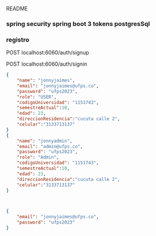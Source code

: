 README
###  spring security spring boot 3  tokens  postgresSql
###  registro   
POST localhost:6060/auth/signup

POST localhost:6060/auth/signin

```json
{
    "name": "jonnyjaimes",
    "email": "jonnyjaimes@ufps.co",
    "password": "ufps2023",
    "role": "USER",
    "codigoUniversidad": "1151743",
    "semestreActual":10,
    "edad": 23,
    "direccionResidencia":"cucuta calle 2",
    "celular":"3133713137"
}
{
    "name": "jonnyadmin",
    "email": "admin@ufps.co",
    "password": "ufps2023",
    "role": "Admin",
    "codigoUniversidad": "1151743",
    "semestreActual":10,
    "edad": 23,
    "direccionResidencia":"cucuta calle 2",
    "celular":"3133713137"
}



{
    "email": "jonnyjaimes@ufps.co",
    "password": "ufps2023"
}

